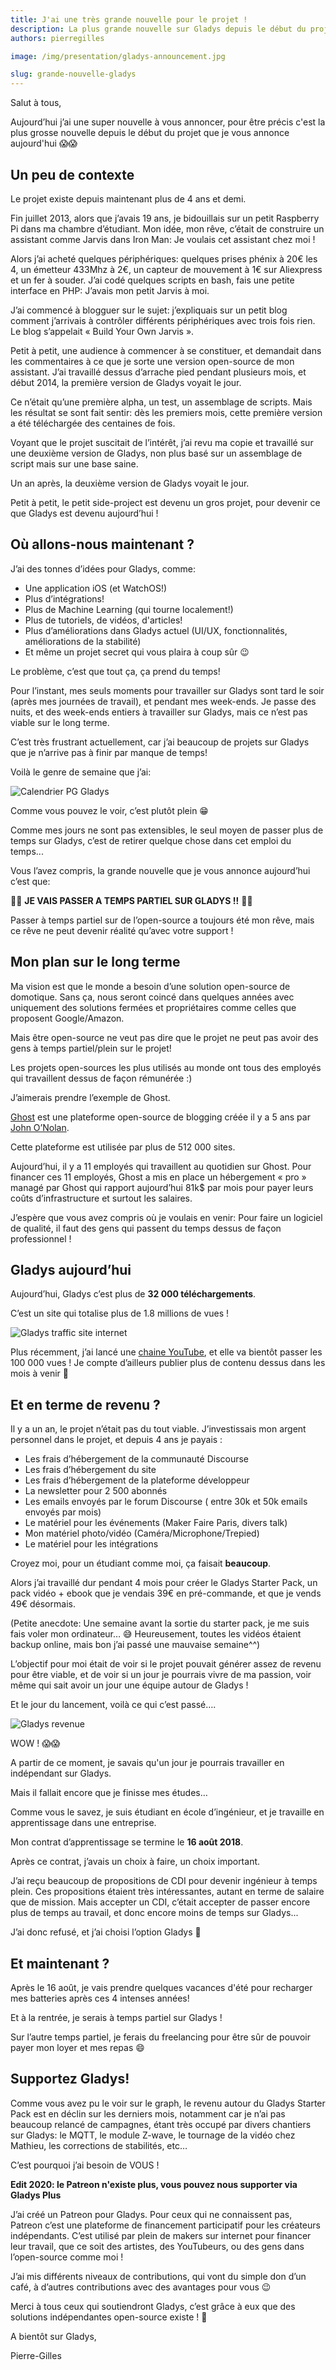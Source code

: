 ```yaml
---
title: J'ai une très grande nouvelle pour le projet !
description: La plus grande nouvelle sur Gladys depuis le début du projet !
authors: pierregilles

image: /img/presentation/gladys-announcement.jpg

slug: grande-nouvelle-gladys
---
```


Salut à tous,

Aujourd’hui j’ai une super nouvelle à vous annoncer, pour être précis c'est la plus grosse nouvelle depuis le début du projet que je vous annonce aujourd'hui 😱😱

<!--truncate-->

## Un peu de contexte

Le projet existe depuis maintenant plus de 4 ans et demi.

Fin juillet 2013, alors que j’avais 19 ans, je bidouillais sur un petit Raspberry Pi dans ma chambre d’étudiant. Mon idée, mon rêve, c’était de construire un assistant comme Jarvis dans Iron Man: Je voulais cet assistant chez moi !

Alors j’ai acheté quelques périphériques: quelques prises phénix à 20€ les 4, un émetteur 433Mhz à 2€, un capteur de mouvement à 1€ sur Aliexpress et un fer à souder. J’ai codé quelques scripts en bash, fais une petite interface en PHP: J’avais mon petit Jarvis à moi.

J’ai commencé à blogguer sur le sujet: j’expliquais sur un petit blog comment j’arrivais à contrôler différents périphériques avec trois fois rien. Le blog s’appelait « Build Your Own Jarvis ».

Petit à petit, une audience à commencer à se constituer, et demandait dans les commentaires à ce que je sorte une version open-source de mon assistant. J’ai travaillé dessus d’arrache pied pendant plusieurs mois, et début 2014, la première version de Gladys voyait le jour.

Ce n’était qu’une première alpha, un test, un assemblage de scripts. Mais les résultat se sont fait sentir: dès les premiers mois, cette première version a été téléchargée des centaines de fois.

Voyant que le projet suscitait de l’intérêt, j’ai revu ma copie et travaillé sur une deuxième version de Gladys, non plus basé sur un assemblage de script mais sur une base saine.

Un an après, la deuxième version de Gladys voyait le jour.

Petit à petit, le petit side-project est devenu un gros projet, pour devenir ce que Gladys est devenu aujourd’hui !

## Où allons-nous maintenant ?

J’ai des tonnes d’idées pour Gladys, comme:

- Une application iOS (et WatchOS!)
- Plus d’intégrations!
- Plus de Machine Learning (qui tourne localement!)
- Plus de tutoriels, de vidéos, d'articles!
- Plus d’améliorations dans Gladys actuel (UI/UX, fonctionnalités, améliorations de la stabilité)
- Et même un projet secret qui vous plaira à coup sûr 😉

Le problème, c’est que tout ça, ça prend du temps!

Pour l’instant, mes seuls moments pour travailler sur Gladys sont tard le soir (après mes journées de travail), et pendant mes week-ends. Je passe des nuits, et des week-ends entiers à travailler sur Gladys, mais ce n’est pas viable sur le long terme.

C’est très frustrant actuellement, car j’ai beaucoup de projets sur Gladys que je n’arrive pas à finir par manque de temps!

Voilà le genre de semaine que j’ai:

![Calendrier PG Gladys](../../../static/img/external/screenshot-calendar-pg.jpg)

Comme vous pouvez le voir, c’est plutôt plein 😁

Comme mes jours ne sont pas extensibles, le seul moyen de passer plus de temps sur Gladys, c’est de retirer quelque chose dans cet emploi du temps...

Vous l’avez compris, la grande nouvelle que je vous annonce aujourd’hui c’est que:

🚀🚀 **JE VAIS PASSER A TEMPS PARTIEL SUR GLADYS !!** 🚀🚀

Passer à temps partiel sur de l’open-source a toujours été mon rêve, mais ce rêve ne peut devenir réalité qu’avec votre support !

## Mon plan sur le long terme

Ma vision est que le monde a besoin d’une solution open-source de domotique. Sans ça, nous seront coincé dans quelques années avec uniquement des solutions fermées et propriétaires comme celles que proposent Google/Amazon.

Mais être open-source ne veut pas dire que le projet ne peut pas avoir des gens à temps partiel/plein sur le projet!

Les projets open-sources les plus utilisés au monde ont tous des employés qui travaillent dessus de façon rémunérée :)

J’aimerais prendre l’exemple de Ghost.

[Ghost](https://ghost.org/fr/about/) est une plateforme open-source de blogging créée il y a 5 ans par [John O’Nolan](https://twitter.com/JohnONolan).

Cette plateforme est utilisée par plus de 512 000 sites.

Aujourd’hui, il y a 11 employés qui travaillent au quotidien sur Ghost. Pour financer ces 11 employés, Ghost a mis en place un hébergement « pro » managé par Ghost qui rapport aujourd’hui 81k\$ par mois pour payer leurs coûts d’infrastructure et surtout les salaires.

J’espère que vous avez compris où je voulais en venir: Pour faire un logiciel de qualité, il faut des gens qui passent du temps dessus de façon professionnel !

## Gladys aujourd’hui

Aujourd’hui, Gladys c’est plus de **32 000 téléchargements**.

C’est un site qui totalise plus de 1.8 millions de vues !

![Gladys traffic site internet](../../../static/img/external/gladys-traffic-growth.jpg)

Plus récemment, j’ai lancé une [chaine YouTube](https://www.youtube.com/channel/UCImYJQrVc8akWzm57KsZQ2A), et elle va bientôt passer les 100 000 vues ! Je compte d’ailleurs publier plus de contenu dessus dans les mois à venir 🙂

## Et en terme de revenu ?

Il y a un an, le projet n’était pas du tout viable. J’investissais mon argent personnel dans le projet, et depuis 4 ans je payais :

- Les frais d’hébergement de la communauté Discourse
- Les frais d’hébergement du site
- Les frais d’hébergement de la plateforme développeur
- La newsletter pour 2 500 abonnés
- Les emails envoyés par le forum Discourse ( entre 30k et 50k emails envoyés par mois)
- Le matériel pour les événements (Maker Faire Paris, divers talk)
- Mon matériel photo/vidéo (Caméra/Microphone/Trepied)
- Le matériel pour les intégrations

Croyez moi, pour un étudiant comme moi, ça faisait **beaucoup**.

Alors j’ai travaillé dur pendant 4 mois pour créer le Gladys Starter Pack, un pack vidéo + ebook que je vendais 39€ en pré-commande, et que je vends 49€ désormais.

(Petite anecdote: Une semaine avant la sortie du starter pack, je me suis fais voler mon ordinateur… 😅 Heureusement, toutes les vidéos étaient backup online, mais bon j’ai passé une mauvaise semaine^^)

L’objectif pour moi était de voir si le projet pouvait générer assez de revenu pour être viable, et de voir si un jour je pourrais vivre de ma passion, voir même qui sait avoir un jour une équipe autour de Gladys !

Et le jour du lancement, voilà ce qui c’est passé….

![Gladys revenue](../../../static/img/external/revenue-corrected.png)

WOW ! 😱😱

A partir de ce moment, je savais qu'un jour je pourrais travailler en indépendant sur Gladys.

Mais il fallait encore que je finisse mes études…

Comme vous le savez, je suis étudiant en école d’ingénieur, et je travaille en apprentissage dans une entreprise.

Mon contrat d’apprentissage se termine le **16 août 2018**.

Après ce contrat, j’avais un choix à faire, un choix important.

J’ai reçu beaucoup de propositions de CDI pour devenir ingénieur à temps plein. Ces propositions étaient très intéressantes, autant en terme de salaire que de mission. Mais accepter un CDI, c’était accepter de passer encore plus de temps au travail, et donc encore moins de temps sur Gladys...

J’ai donc refusé, et j’ai choisi l’option Gladys 🙂

## Et maintenant ?

Après le 16 août, je vais prendre quelques vacances d'été pour recharger mes batteries après ces 4 intenses années!

Et à la rentrée, je serais à temps partiel sur Gladys !

Sur l’autre temps partiel, je ferais du freelancing pour être sûr de pouvoir payer mon loyer et mes repas 😄

## Supportez Gladys!

Comme vous avez pu le voir sur le graph, le revenu autour du Gladys Starter Pack est en déclin sur les derniers mois, notamment car je n’ai pas beaucoup relancé de campagnes, étant très occupé par divers chantiers sur Gladys: le MQTT, le module Z-wave, le tournage de la vidéo chez Mathieu, les corrections de stabilités, etc…

C’est pourquoi j’ai besoin de VOUS !

**Edit 2020: le Patreon n'existe plus, vous pouvez nous supporter via Gladys Plus**

J’ai créé un Patreon pour Gladys. Pour ceux qui ne connaissent pas, Patreon c’est une plateforme de financement participatif pour les créateurs indépendants. C’est utilisé par plein de makers sur internet pour financer leur travail, que ce soit des artistes, des YouTubeurs, ou des gens dans l’open-source comme moi !

J’ai mis différents niveaux de contributions, qui vont du simple don d’un café, à d’autres contributions avec des avantages pour vous 😉

Merci à tous ceux qui soutiendront Gladys, c’est grâce à eux que des solutions indépendantes open-source existe ! 🙂

A bientôt sur Gladys,

Pierre-Gilles
